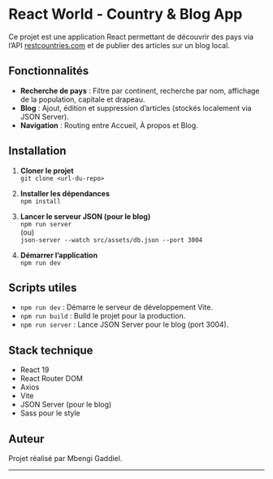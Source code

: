 # React World - Country & Blog App

Ce projet est une application React permettant de découvrir des pays via l’API [restcountries.com](https://restcountries.com/) et de publier des articles sur un blog local.

## Fonctionnalités

- **Recherche de pays** : Filtre par continent, recherche par nom, affichage de la population, capitale et drapeau.
- **Blog** : Ajout, édition et suppression d’articles (stockés localement via JSON Server).
- **Navigation** : Routing entre Accueil, À propos et Blog.

## Installation

1. **Cloner le projet**  
   `git clone <url-du-repo>`

2. **Installer les dépendances**  
   `npm install`

3. **Lancer le serveur JSON (pour le blog)**  
   `npm run server`  
   (ou)  
   `json-server --watch src/assets/db.json --port 3004`

4. **Démarrer l’application**  
   `npm run dev`

## Scripts utiles

- `npm run dev` : Démarre le serveur de développement Vite.
- `npm run build` : Build le projet pour la production.
- `npm run server` : Lance JSON Server pour le blog (port 3004).

## Stack technique

- React 19
- React Router DOM
- Axios
- Vite
- JSON Server (pour le blog)
- Sass pour le style

## Auteur

Projet réalisé par Mbengi Gaddiel.

---
